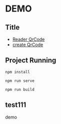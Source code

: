 # DEMO

## Title

- [Reader QrCode](https://www.nanshanqiao.com/demo/#/zxing/camera)
- [create QrCode](https://www.nanshanqiao.com/demo/#/zxing/qrcode)

## Project Running

```
npm install

npm run serve

npm run build

```

## test111

demo

